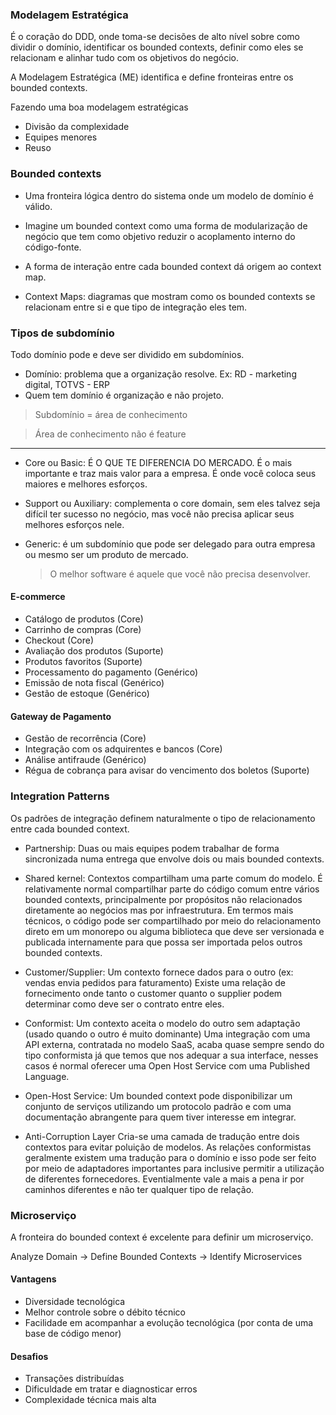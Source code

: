 ### Modelagem Estratégica

É o coração do DDD, onde toma-se decisões de alto nível sobre como dividir o domínio, identificar os bounded contexts, definir como eles se relacionam e alinhar tudo com os objetivos do negócio.

A Modelagem Estratégica (ME) identifica e define fronteiras entre os bounded contexts.

Fazendo uma boa modelagem estratégicas
- Divisão da complexidade
- Equipes menores
- Reuso

### Bounded contexts

- Uma fronteira lógica dentro do sistema onde um modelo de domínio é válido.

- Imagine um bounded context como uma forma de modularização de negócio que tem como objetivo reduzir o acoplamento interno do código-fonte.

- A forma de interação entre cada bounded context dá origem ao context map.

- Context Maps: diagramas que mostram como os bounded contexts se relacionam entre si e que tipo de integração eles tem.

### Tipos de subdomínio

Todo domínio pode e deve ser dividido em subdomínios.
- Domínio: problema que a organização resolve. Ex: RD - marketing digital, TOTVS - ERP
- Quem tem domínio é organização e não projeto.

> Subdomínio = área de conhecimento

> Área de conhecimento não é feature

<hr>

- Core ou Basic: É O QUE TE DIFERENCIA DO MERCADO. É o mais importante e traz mais valor para a empresa. É onde você coloca seus maiores e melhores esforços.

- Support ou Auxiliary: complementa o core domain, sem eles talvez seja difícil ter sucesso no negócio, mas você não precisa aplicar seus melhores esforços nele.

- Generic: é um subdomínio que pode ser delegado para outra empresa ou mesmo ser um produto de mercado.
    > O melhor software é aquele que você não precisa desenvolver.

#### E-commerce

- Catálogo de produtos (Core)
- Carrinho de compras (Core)
- Checkout (Core)
- Avaliação dos produtos (Suporte)
- Produtos favoritos (Suporte)
- Processamento do pagamento (Genérico)
- Emissão de nota fiscal (Genérico)
- Gestão de estoque (Genérico)

#### Gateway de Pagamento

- Gestão de recorrência (Core)
- Integração com os adquirentes e bancos (Core)
- Análise antifraude (Genérico)
- Régua de cobrança para avisar do vencimento dos boletos (Suporte)

### Integration Patterns

Os padrões de integração definem naturalmente o tipo de relacionamento entre cada bounded context.

- Partnership: 
Duas ou mais equipes podem trabalhar de forma sincronizada numa entrega que envolve dois ou mais bounded contexts.

- Shared kernel:
Contextos compartilham uma parte comum do modelo.
É relativamente normal compartilhar parte do código comum entre vários bounded contexts, principalmente por propósitos não relacionados diretamente ao negócios mas por infraestrutura.
Em termos mais técnicos, o código pode ser compartilhado por meio do relacionamento direto em um monorepo ou alguma biblioteca que deve ser versionada e publicada internamente para que possa ser importada pelos outros bounded contexts.

- Customer/Supplier:
Um contexto fornece dados para o outro (ex: vendas envia pedidos para faturamento)
Existe uma relação de fornecimento onde tanto o customer quanto o supplier podem determinar como deve ser o contrato entre eles.

- Conformist:
Um contexto aceita o modelo do outro sem adaptação (usado quando o outro é muito dominante)
Uma integração com uma API externa, contratada no modelo SaaS, acaba quase sempre sendo do tipo conformista já que temos que nos adequar a sua interface, nesses casos é normal oferecer uma Open Host Service com uma Published Language.

- Open-Host Service:
Um bounded context pode disponibilizar um conjunto de serviços utilizando um protocolo padrão e com uma documentação abrangente para quem tiver interesse em integrar.

- Anti-Corruption Layer
Cria-se uma camada de tradução entre dois contextos para evitar poluição de modelos.
As relações conformistas geralmente existem uma tradução para o domínio e isso pode ser feito por meio de adaptadores importantes para inclusive permitir a utilização de diferentes fornecedores.
Eventialmente vale a mais a pena ir por caminhos diferentes e não ter qualquer tipo de relação.

### Microserviço

A fronteira do bounded context é excelente para definir um microserviço.

Analyze Domain -> Define Bounded Contexts -> Identify Microservices

#### Vantagens

- Diversidade tecnológica
- Melhor controle sobre o débito técnico
- Facilidade em acompanhar a evolução tecnológica (por conta de uma base de código menor)

#### Desafios

- Transações distribuídas
- Dificuldade em tratar e diagnosticar erros
- Complexidade técnica mais alta
